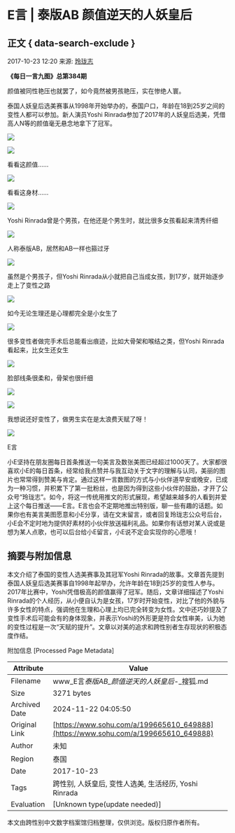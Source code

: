 # E言 |​ 泰版AB 颜值逆天的人妖皇后

## 正文 { data-search-exclude }


2017-10-23 12:20 来源: [玲珑志](https://www.sohu.com/?spm=smpc.content-abroad.content.1.1732248309686r445flk)

**《每日一言九图》总第384期**

颜值被同性艳压也就罢了，如今竟然被男孩艳压，实在惨绝人寰。

泰国人妖皇后选美赛事从1998年开始举办的，泰国户口，年龄在18到25岁之间的变性人都可以参加。新人演员Yoshi Rinrada参加了2017年的人妖皇后选美，凭借高人N等的颜值毫无悬念地拿下了冠军。

![](http://5b0988e595225.cdn.sohucs.com/images/20171023/4bedea3ad72a4c15a74561d0871c76d4.jpeg)

![](http://5b0988e595225.cdn.sohucs.com/images/20171023/469db181d09b4de6aa22473841e567ea.jpeg)

看看这颜值……

![](http://5b0988e595225.cdn.sohucs.com/images/20171023/b7153328dbaa4212acb119b9d1a35a82.jpeg)

看看这身材……

![](http://5b0988e595225.cdn.sohucs.com/images/20171023/3fc186afc3904a35906d3ad992af3e6b.jpeg)

Yoshi Rinrada曾是个男孩，在他还是个男生时，就比很多女孩看起来清秀纤细

![](http://5b0988e595225.cdn.sohucs.com/images/20171023/ce2309247e464336a98270790e6e0f9a.jpeg)

人称泰版AB，居然和AB一样也箍过牙

![](http://5b0988e595225.cdn.sohucs.com/images/20171023/b80e37d9563c437f84150e3ce7b30213.jpeg)

虽然是个男孩子，但Yoshi Rinrada从小就把自己当成女孩，到17岁，就开始逐步走上了变性之路

![](http://5b0988e595225.cdn.sohucs.com/images/20171023/aa0631da8fd9407ea3844f2af8ef8ca0.jpeg)

如今无论生理还是心理都完全是小女生了

![](http://5b0988e595225.cdn.sohucs.com/images/20171023/748ddf57204a4e3686d9589f6980d545.jpeg)

很多变性者做完手术后总能看出痕迹，比如大骨架和喉结之类，但Yoshi Rinrada看起来，比女生还女生

![](http://5b0988e595225.cdn.sohucs.com/images/20171023/082975d921bf494a9a3e294f3b3c7761.jpeg)

脸部线条很柔和，骨架也很纤细

![](http://5b0988e595225.cdn.sohucs.com/images/20171023/71122b827f6d4a2ab40727fea986f4bd.jpeg)

![](http://5b0988e595225.cdn.sohucs.com/images/20171023/a7effed286534acdaa8a81f5ce893ff3.jpeg)

我想说还好变性了，做男生实在是太浪费天赋了呀！

![](http://5b0988e595225.cdn.sohucs.com/images/20171023/4def1b66f251417fb30b6966203f3b3a.jpeg)

E言

小E坚持在朋友圈每日首条推送一句美言及数张美图已经超过1000天了。大家都很喜欢小E的每日首条，经常给我点赞并与我互动关于文字的理解与认同，美丽的图片也常常得到赞美与肯定。通过这样一言数图的方式与小伙伴道早安或晚安，已成为一种习惯，并积累下了第一批粉丝，也是因为得到这些小伙伴的鼓励，才开了公众号“玲珑志”。如今，将这一传统用推文的形式展现，希望越来越多的人看到并爱上这个每日推送——E言。E言也会不定期地推出特别版，聊一些有趣的话题。如果你也有美言美图愿意和小E分享，请在文末留言，或者回复玲珑志公众号后台，小E会不定时地为提供好素材的小伙伴放送福利礼品。如果你有话想对某人说或是想为某人点歌，也可以后台给小E留言，小E说不定会实现你的心愿哦！

## 摘要与附加信息

<!-- tcd_abstract -->
本文介绍了泰国的变性人选美赛事及其冠军Yoshi Rinrada的故事。文章首先提到泰国人妖皇后选美赛事自1998年起举办，允许年龄在18到25岁的变性人参与。2017年比赛中，Yoshi凭借极高的颜值赢得了冠军。随后，文章详细描述了Yoshi Rinrada的个人经历，从小便自认为是女孩，17岁时开始变性，对比了他的外貌与许多女性的特点，强调他在生理和心理上均已完全转变为女性。文中还巧妙提及了变性手术后可能会有的身体现象，并表示Yoshi的外形更是符合女性审美，认为她的变性过程是一次“天赋的提升”。文章以对美的追求和跨性别者生存现状的积极态度作结。
<!-- tcd_abstract_end -->

附加信息 [Processed Page Metadata]

| Attribute       | Value                                  |
|-----------------|----------------------------------------|
| Filename        | www_E言​_泰版AB_颜值逆天的人妖皇后_-_搜狐.md                             |
| Size            | 3271 bytes                           |
| Archived Date   | 2024-11-22 04:05:50                             |
| Original Link   | [https://www.sohu.com/a/199665610_649888](https://www.sohu.com/a/199665610_649888)                       |
| Author          | 未知                               |
| Region          | 泰国                               |
| Date            | 2017-10-23                                 |
| Tags            | 跨性别, 人妖皇后, 变性人选美, 生活经历, Yoshi Rinrada                                 |
| Evaluation            | [Unknown type(update needed)]                                 |
<!-- tcd_table_end -->

本文由跨性别中文数字档案馆归档整理，仅供浏览。版权归原作者所有。
